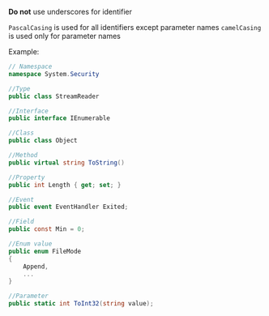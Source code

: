 **Do not** use underscores for identifier

`PascalCasing` is used for all identifiers except parameter names
`camelCasing` is used only for parameter names

Example:

```csharp
// Namespace
namespace System.Security

//Type
public class StreamReader

//Interface
public interface IEnumerable

//Class
public class Object

//Method
public virtual string ToString()

//Property
public int Length { get; set; }

//Event
public event EventHandler Exited;

//Field
public const Min = 0;

//Enum value
public enum FileMode 
{
	Append,
	...
}

//Parameter 
public static int ToInt32(string value);


```

